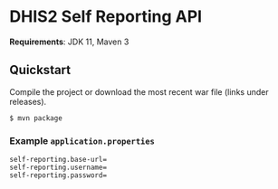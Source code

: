 
# DHIS2 Self Reporting API

**Requirements**: JDK 11, Maven 3

## Quickstart

Compile the project or download the most recent war file (links under releases).

```shell
$ mvn package
```

### Example `application.properties`

```
self-reporting.base-url=
self-reporting.username=
self-reporting.password=
```

